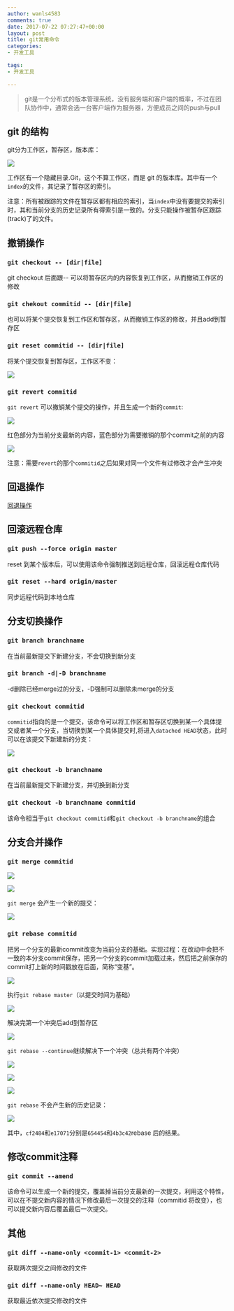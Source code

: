 ```yaml
---
author: wanls4583
comments: true
date: 2017-07-22 07:27:47+00:00
layout: post
title: git常用命令
categories:
- 开发工具

tags:
- 开发工具

---
```


>git是一个分布式的版本管理系统，没有服务端和客户端的概率，不过在团队协作中，通常会选一台客户端作为服务器，方便成员之间的push与pull

## git 的结构

git分为工作区，暂存区，版本库：

![](https://wanls4583.github.io/images/posts/其他/2017-07-22-git常用命令-1.jpg)

工作区有一个隐藏目录.Git，这个不算工作区，而是 git 的版本库。其中有一个`index`的文件，其记录了暂存区的索引。

注意：所有被跟踪的文件在暂存区都有相应的索引，当`index`中没有要提交的索引时，其和当前分支的历史记录所有得索引是一致的。分支只能操作被暂存区跟踪(track)了的文件。

## 撤销操作

### `git checkout -- [dir|file]`

git checkout 后面跟-- 可以将暂存区内的内容恢复到工作区，从而撤销工作区的修改

### `git chekout commitid -- [dir|file]`

也可以将某个提交恢复到工作区和暂存区，从而撤销工作区的修改，并且add到暂存区

### `git reset commitid -- [dir|file]`

将某个提交恢复到暂存区，工作区不变：

![](https://wanls4583.github.io/images/posts/其他/2017-07-22-git常用命令-2.png)

### `git revert commitid`

`git revert` 可以撤销某个提交的操作，并且生成一个新的`commit`:

![](https://wanls4583.github.io/images/posts/其他/2017-07-22-git常用命令-3.png)

红色部分为当前分支最新的内容，蓝色部分为需要撤销的那个commit之前的内容

![](https://wanls4583.github.io/images/posts/其他/2017-07-22-git常用命令-4.png)

注意：需要`revert`的那个`commitid`之后如果对同一个文件有过修改才会产生冲突

## 回退操作

[回退操作](https://wanls4583.github.io/%E5%BC%80%E5%8F%91%E5%B7%A5%E5%85%B7/2017/03/27/git%E5%9B%9E%E9%80%80/)

## 回滚远程仓库

### `git push --force origin master`

reset 到某个版本后，可以使用该命令强制推送到远程仓库，回滚远程仓库代码

### `git reset --hard origin/master`

同步远程代码到本地仓库

## 分支切换操作

### `git branch branchname `

在当前最新提交下新建分支，不会切换到新分支

### `git branch -d|-D branchname `

-d删除已经merge过的分支，-D强制可以删除未merge的分支

### `git checkout commitid`

`commitid`指向的是一个提交，该命令可以将工作区和暂存区切换到某一个具体提交或者某一个分支，当切换到某一个具体提交时,将进入`datached HEAD`状态，此时可以在该提交下新建新的分支：

![](https://wanls4583.github.io/images/posts/其他/2017-07-22-git常用命令-5.png)

### `git checkout -b branchname`

在当前最新提交下新建分支，并切换到新分支

### `git checkout -b branchname commitid`

该命令相当于`git checkout commitid`和`git checkout -b branchname`的组合

## 分支合并操作

### `git merge commitid`

![](https://wanls4583.github.io/images/posts/其他/2017-07-22-git常用命令-6.png)

![](https://wanls4583.github.io/images/posts/其他/2017-07-22-git常用命令-7.png)

`git merge` 会产生一个新的提交：

![](https://wanls4583.github.io/images/posts/其他/2017-07-22-git常用命令-8.png)

### `git rebase commitid`

把另一个分支的最新commit改变为当前分支的基础。实现过程：在改动中会把不一致的本分支commit保存，把另一个分支的commit加载过来，然后把之前保存的commit打上新的时间戳放在后面，简称“变基”。

![](https://wanls4583.github.io/images/posts/其他/2017-07-22-git常用命令-9.png)

执行`git rebase master`（以提交时间为基础）

![](https://wanls4583.github.io/images/posts/其他/2017-07-22-git常用命令-10.png)

解决完第一个冲突后add到暂存区

![](https://wanls4583.github.io/images/posts/其他/2017-07-22-git常用命令-11.png)

`git rebase --continue`继续解决下一个冲突（总共有两个冲突）

![](https://wanls4583.github.io/images/posts/其他/2017-07-22-git常用命令-12.png)

![](https://wanls4583.github.io/images/posts/其他/2017-07-22-git常用命令-13.png)

![](https://wanls4583.github.io/images/posts/其他/2017-07-22-git常用命令-14.png)

`git rebase` 不会产生新的历史记录：

![](https://wanls4583.github.io/images/posts/其他/2017-07-22-git常用命令-15.png)

其中，`cf2484`和`e17071`分别是`654454`和`4b3c42`rebase 后的结果。

## 修改commit注释

### `git commit --amend`

该命令可以生成一个新的提交，覆盖掉当前分支最新的一次提交，利用这个特性，可以在不提交新内容的情况下修改最后一次提交的注释（commitid 将改变），也可以提交新内容后覆盖最后一次提交。

## 其他

### `git diff --name-only <commit-1> <commit-2> `

获取两次提交之间修改的文件

### `git diff --name-only HEAD~ HEAD`

获取最近依次提交修改的文件